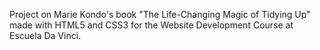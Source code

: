 Project on Marie Kondo's book "The Life-Changing Magic of Tidying Up" made with HTML5 and CSS3 for the Website Development Course at Escuela Da Vinci.
